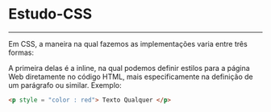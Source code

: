 # Estudo-CSS
--------------------------------------------------
Em CSS, a maneira na qual fazemos as implementações varia entre três formas:

A primeira delas é a inline, na qual podemos definir estilos para a página Web diretamente no código HTML, mais especificamente na definição de um parágrafo ou similar. Exemplo:

~~~HTML
<p style = "color : red"> Texto Qualquer </p>
~~~
